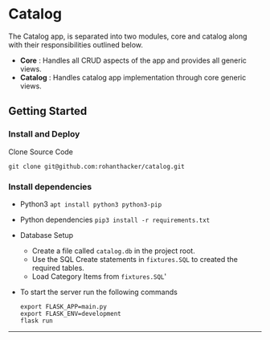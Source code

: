 # Catalog

The Catalog app, is separated into two modules, core and catalog along with their
responsibilities outlined below.
* **Core** : Handles all CRUD aspects of the app and provides all generic views.
* **Catalog** : Handles catalog app implementation through core generic views.


## Getting Started

### Install and Deploy
Clone Source Code

`git clone git@github.com:rohanthacker/catalog.git`

### Install dependencies

* Python3 
    `apt install python3 python3-pip`
    
* Python dependencies
    `pip3 install -r requirements.txt`
    
* Database Setup
    * Create a file called `catalog.db` in the project root.     
    * Use the SQL Create statements in `fixtures.SQL` to created the required tables.
    * Load Category Items from `fixtures.SQL`'

   
* To start the server run the following commands
    ```
    export FLASK_APP=main.py
    export FLASK_ENV=development
    flask run
    ```
  
___


